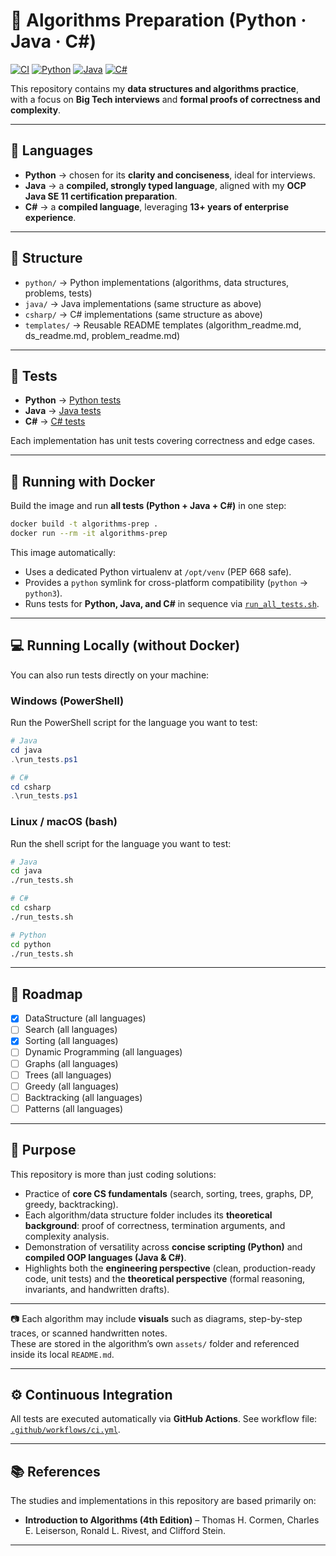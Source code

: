 # 🧮 Algorithms Preparation (Python · Java · C#)

[![CI](https://github.com/OLeandroRodrigues/algorithms-preparation/actions/workflows/ci.yml/badge.svg)](https://github.com/OLeandroRodrigues/algorithms-preparation/actions/workflows/ci.yml)
[![Python](https://img.shields.io/badge/Python-3.10%2B-blue.svg)](https://www.python.org/)
[![Java](https://img.shields.io/badge/Java-11-orange.svg)](https://www.oracle.com/java/)
[![C#](https://img.shields.io/badge/C%23-.NET%207-blueviolet.svg)](https://dotnet.microsoft.com/)

This repository contains my **data structures and algorithms practice**,  
with a focus on **Big Tech interviews** and **formal proofs of correctness and complexity**.

---

## 📌 Languages

- **Python** → chosen for its **clarity and conciseness**, ideal for interviews.  
- **Java**   → a **compiled, strongly typed language**, aligned with my **OCP Java SE 11 certification preparation**.  
- **C#**     → a **compiled language**, leveraging **13+ years of enterprise experience**.  

---

## 📂 Structure

- `python/`    → Python implementations (algorithms, data structures, problems, tests)
- `java/`      → Java implementations (same structure as above)
- `csharp/`    → C# implementations (same structure as above)
- `templates/` → Reusable README templates (algorithm_readme.md, ds_readme.md, problem_readme.md)

---

## 🧪 Tests

- **Python**  → [Python tests](./python/tests/)  
- **Java**    → [Java tests](./java/tests/)  
- **C#**      → [C# tests](./csharp/tests/)  

Each implementation has unit tests covering correctness and edge cases.  

---

## 🐳 Running with Docker

Build the image and run **all tests (Python + Java + C#)** in one step:

```bash
docker build -t algorithms-prep .
docker run --rm -it algorithms-prep
```

This image automatically:
- Uses a dedicated Python virtualenv at `/opt/venv` (PEP 668 safe).  
- Provides a `python` symlink for cross-platform compatibility (`python` → `python3`).  
- Runs tests for **Python, Java, and C#** in sequence via [`run_all_tests.sh`](./run_all_tests.sh).

---

## 💻 Running Locally (without Docker)

You can also run tests directly on your machine:

### Windows (PowerShell)

Run the PowerShell script for the language you want to test:

```powershell
# Java
cd java
.\run_tests.ps1

# C#
cd csharp
.\run_tests.ps1

```

### Linux / macOS (bash)

Run the shell script for the language you want to test:

```bash
# Java
cd java
./run_tests.sh

# C#
cd csharp
./run_tests.sh

# Python
cd python
./run_tests.sh
```

---

## 🚀 Roadmap

- [x] DataStructure (all languages)  
- [ ] Search (all languages)  
- [x] Sorting (all languages)  
- [ ] Dynamic Programming (all languages)
- [ ] Graphs (all languages)
- [ ] Trees (all languages)
- [ ] Greedy (all languages)
- [ ] Backtracking (all languages)
- [ ] Patterns (all languages)

---

## 🎯 Purpose

This repository is more than just coding solutions:  

- Practice of **core CS fundamentals** (search, sorting, trees, graphs, DP, greedy, backtracking).  
- Each algorithm/data structure folder includes its **theoretical background**: proof of correctness, termination arguments, and complexity analysis.  
- Demonstration of versatility across **concise scripting (Python)** and **compiled OOP languages (Java & C#)**.  
- Highlights both the **engineering perspective** (clean, production-ready code, unit tests) and the **theoretical perspective** (formal reasoning, invariants, and handwritten drafts).  

---

📷 Each algorithm may include **visuals** such as diagrams, step-by-step traces, or scanned handwritten notes.  
These are stored in the algorithm’s own `assets/` folder and referenced inside its local `README.md`.

--- 

## ⚙️ Continuous Integration

All tests are executed automatically via **GitHub Actions**.
See workflow file: [`.github/workflows/ci.yml`](.github/workflows/ci.yml).

---

## 📚 References 

The studies and implementations in this repository are based primarily on:

- **Introduction to Algorithms (4th Edition)** – Thomas H. Cormen, Charles E. Leiserson, Ronald L. Rivest, and Clifford Stein.

---